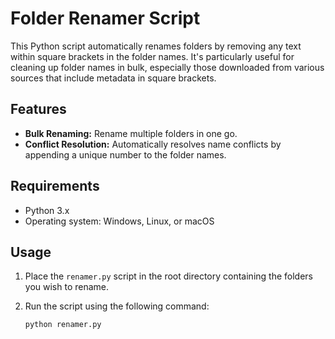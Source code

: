 # Folder Renamer Script

This Python script automatically renames folders by removing any text within square brackets in the folder names. It's particularly useful for cleaning up folder names in bulk, especially those downloaded from various sources that include metadata in square brackets.

## Features

- **Bulk Renaming:** Rename multiple folders in one go.
- **Conflict Resolution:** Automatically resolves name conflicts by appending a unique number to the folder names.

## Requirements

- Python 3.x
- Operating system: Windows, Linux, or macOS

## Usage

1. Place the `renamer.py` script in the root directory containing the folders you wish to rename.
2. Run the script using the following command:

   ```bash
   python renamer.py
